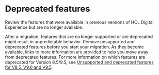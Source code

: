 # Deprecated features

Review the features that were available in previous versions of HCL Digital Experience but are no longer available.

After a migration, features that are no longer supported or are deprecated might result in unpredictable behavior. Remove unsupported and deprecated features before you start your migration. As they become available, links to more information are provided to help you move away from deprecated features. For more information on which features are deprecated for Version 8.5/9.5, see [Unsupported and deprecated features for V8.5, V9.0 and V9.5](../../../../../whats_new/deprecated_features.md).


